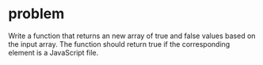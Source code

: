 # problem

Write a function that returns an new array of true and false values based on the input array. The function should return true if the corresponding element is a JavaScript file.